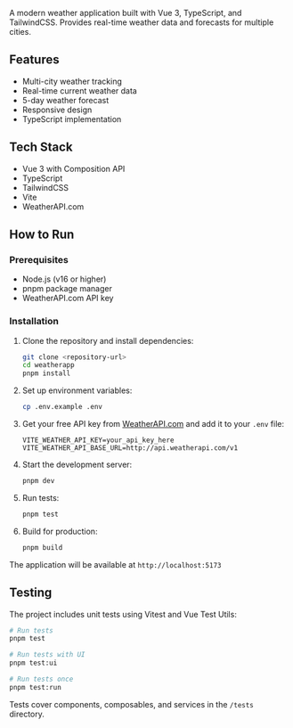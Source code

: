 A modern weather application built with Vue 3, TypeScript, and TailwindCSS. Provides real-time weather data and forecasts for multiple cities.

## Features

- Multi-city weather tracking
- Real-time current weather data
- 5-day weather forecast
- Responsive design
- TypeScript implementation

## Tech Stack

- Vue 3 with Composition API
- TypeScript
- TailwindCSS
- Vite
- WeatherAPI.com

## How to Run

### Prerequisites

- Node.js (v16 or higher)
- pnpm package manager
- WeatherAPI.com API key

### Installation

1. Clone the repository and install dependencies:
   ```bash
   git clone <repository-url>
   cd weatherapp
   pnpm install
   ```

2. Set up environment variables:
   ```bash
   cp .env.example .env
   ```

3. Get your free API key from [WeatherAPI.com](https://www.weatherapi.com/signup.aspx) and add it to your `.env` file:
   ```env
   VITE_WEATHER_API_KEY=your_api_key_here
   VITE_WEATHER_API_BASE_URL=http://api.weatherapi.com/v1
   ```

4. Start the development server:
   ```bash
   pnpm dev
   ```

5. Run tests:
   ```bash
   pnpm test
   ```

6. Build for production:
   ```bash
   pnpm build
   ```

The application will be available at `http://localhost:5173`

## Testing

The project includes unit tests using Vitest and Vue Test Utils:

```bash
# Run tests
pnpm test

# Run tests with UI
pnpm test:ui

# Run tests once
pnpm test:run
```

Tests cover components, composables, and services in the `/tests` directory.